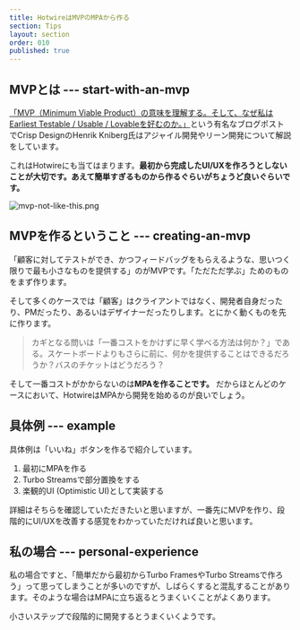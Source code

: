 ```yaml
---
title: HotwireはMVPのMPAから作る
section: Tips
layout: section
order: 010
published: true
---
```


## MVPとは --- start-with-an-mvp 

[「MVP（Minimum Viable Product）の意味を理解する。そして、なぜ私はEarliest Testable / Usable / Lovableを好むのか。」](https://www.ankr.design/designtips/making-sense-of-mvp)という有名なブログポストでCrisp DesignのHenrik Kniberg氏はアジャイル開発やリーン開発について解説をしています。

これはHotwireにも当てはまります。**最初から完成したUI/UXを作ろうとしないことが大切です。あえて簡単すぎるものから作るぐらいがちょうど良いぐらいです。**

![mvp-not-like-this.png](content_images/mvp-not-like-this.png)


## MVPを作るということ --- creating-an-mvp

「顧客に対してテストができ、かつフィードバッグをもらえるような、思いつく限りで最も小さなものを提供する」のがMVPです。「ただただ学ぶ」ためのものをまず作ります。

そして多くのケースでは「顧客」はクライアントではなく、開発者自身だったり、PMだったり、あるいはデザイナーだったりします。とにかく動くものを先に作ります。

> カギとなる問いは「一番コストをかけずに早く学べる方法は何か？」である。スケートボードよりもさらに前に、何かを提供することはできるだろうか？バスのチケットはどうだろう？

そして一番コストがかからないのは**MPAを作ることです。** だからほとんどのケースにおいて、HotwireはMPAから開発を始めるのが良いでしょう。

## 具体例 --- example

具体例は「いいね」ボタンを作るで紹介しています。

1. 最初にMPAを作る
2. Turbo Streamsで部分置換をする
3. 楽観的UI (Optimistic UI)として実装する

詳細はそちらを確認していただきたいと思いますが、一番先にMVPを作り、段階的にUI/UXを改善する感覚をわかっていただければ良いと思います。

## 私の場合 --- personal-experience

私の場合ですと、「簡単だから最初からTurbo FramesやTurbo Streamsで作ろう」って思ってしまうことが多いのですが、しばらくすると混乱することがあります。そのような場合はMPAに立ち返るとうまくいくことがよくあります。

小さいステップで段階的に開発するとうまくいくようです。
